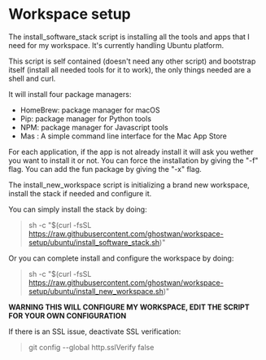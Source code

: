# Workspace setup

The install_software_stack script is installing all the tools and apps that I need for my workspace. 
It's currently handling Ubuntu platform. 

This script is self contained (doesn't need any other script) and bootstrap itself (install all needed tools for it to work), the only things needed are a shell and curl.
  
It will install four package managers:
 - HomeBrew: package manager for macOS
 - Pip: package manager for Python tools
 - NPM: package manager for Javascript tools
 - Mas : A simple command line interface for the Mac App Store

For each application, if the app is not already install it will ask you wether you want to install it or not.
You can force the installation by giving the "-f" flag. You can add the fun package by giving the "-x" flag.

The install_new_workspace script is initializing a brand new workspace, install the stack if needed and configure it.

You can simply install the stack by doing:

> sh -c "$(curl -fsSL https://raw.githubusercontent.com/ghostwan/workspace-setup/ubuntu/install_software_stack.sh)"

Or you can complete install and configure the workspace by doing:

> sh -c "$(curl -fsSL https://raw.githubusercontent.com/ghostwan/workspace-setup/ubuntu/install_new_workspace.sh)"

**WARNING THIS WILL CONFIGURE MY WORKSPACE, EDIT THE SCRIPT FOR YOUR OWN CONFIGURATION** 

If there is an SSL issue, deactivate SSL verification:
> git config --global http.sslVerify false

